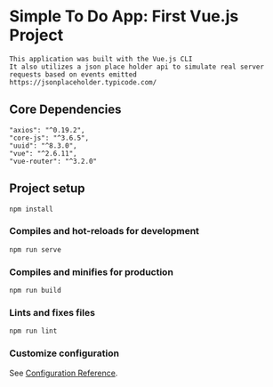 # Simple To Do App: First Vue.js Project

```
This application was built with the Vue.js CLI 
It also utilizes a json place holder api to simulate real server requests based on events emitted
https://jsonplaceholder.typicode.com/
```


## Core Dependencies
```
"axios": "^0.19.2",
"core-js": "^3.6.5",
"uuid": "^8.3.0",
"vue": "^2.6.11",
"vue-router": "^3.2.0"
```

## Project setup

```
npm install
```

### Compiles and hot-reloads for development

```
npm run serve
```

### Compiles and minifies for production

```
npm run build
```

### Lints and fixes files

```
npm run lint
```

### Customize configuration

See [Configuration Reference](https://cli.vuejs.org/config/).
